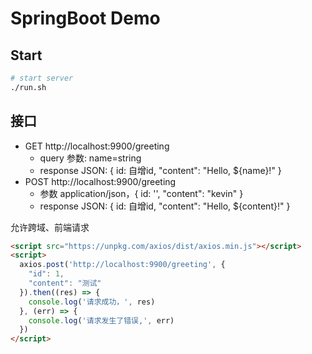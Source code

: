 # SpringBoot Demo

## Start
```bash
# start server
./run.sh  
```

## 接口
- GET http://localhost:9900/greeting
  - query 参数: name=string
  - response JSON: { id: 自增id,  "content": "Hello, ${name}!" }
- POST http://localhost:9900/greeting
  - 参数 application/json，{ id: '',  "content": "kevin" }
  - response JSON: { id: 自增id,  "content": "Hello, ${content}!" }

允许跨域、前端请求
```html
<script src="https://unpkg.com/axios/dist/axios.min.js"></script>
<script>
  axios.post('http://localhost:9900/greeting', {
    "id": 1,
    "content": "测试"
  }).then((res) => {
    console.log('请求成功，', res)
  }, (err) => {
    console.log('请求发生了错误,', err)
  })
</script>
```